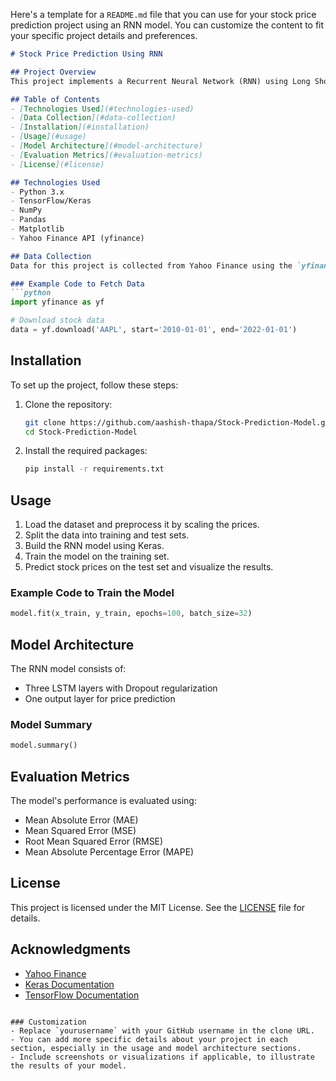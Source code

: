 Here's a template for a `README.md` file that you can use for your stock price prediction project using an RNN model. You can customize the content to fit your specific project details and preferences.

```markdown
# Stock Price Prediction Using RNN

## Project Overview
This project implements a Recurrent Neural Network (RNN) using Long Short-Term Memory (LSTM) layers to predict stock prices based on historical data. The model is trained on stock price data obtained from Yahoo Finance and evaluates its performance using various metrics.

## Table of Contents
- [Technologies Used](#technologies-used)
- [Data Collection](#data-collection)
- [Installation](#installation)
- [Usage](#usage)
- [Model Architecture](#model-architecture)
- [Evaluation Metrics](#evaluation-metrics)
- [License](#license)

## Technologies Used
- Python 3.x
- TensorFlow/Keras
- NumPy
- Pandas
- Matplotlib
- Yahoo Finance API (yfinance)

## Data Collection
Data for this project is collected from Yahoo Finance using the `yfinance` library. The historical stock price data includes features such as Open, High, Low, Close prices, and Volume.

### Example Code to Fetch Data
```python
import yfinance as yf

# Download stock data
data = yf.download('AAPL', start='2010-01-01', end='2022-01-01')
```

## Installation
To set up the project, follow these steps:

1. Clone the repository:
   ```bash
   git clone https://github.com/aashish-thapa/Stock-Prediction-Model.git
   cd Stock-Prediction-Model
   ```

2. Install the required packages:
   ```bash
   pip install -r requirements.txt
   ```

## Usage
1. Load the dataset and preprocess it by scaling the prices.
2. Split the data into training and test sets.
3. Build the RNN model using Keras.
4. Train the model on the training set.
5. Predict stock prices on the test set and visualize the results.

### Example Code to Train the Model
```python
model.fit(x_train, y_train, epochs=100, batch_size=32)
```

## Model Architecture
The RNN model consists of:
- Three LSTM layers with Dropout regularization
- One output layer for price prediction

### Model Summary
```python
model.summary()
```

## Evaluation Metrics
The model's performance is evaluated using:
- Mean Absolute Error (MAE)
- Mean Squared Error (MSE)
- Root Mean Squared Error (RMSE)
- Mean Absolute Percentage Error (MAPE)

## License
This project is licensed under the MIT License. See the [LICENSE](LICENSE) file for details.

## Acknowledgments
- [Yahoo Finance](https://finance.yahoo.com/)
- [Keras Documentation](https://keras.io/)
- [TensorFlow Documentation](https://www.tensorflow.org/)
```

### Customization
- Replace `yourusername` with your GitHub username in the clone URL.
- You can add more specific details about your project in each section, especially in the usage and model architecture sections.
- Include screenshots or visualizations if applicable, to illustrate the results of your model.
